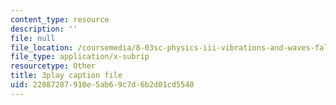 ```yaml
---
content_type: resource
description: ''
file: null
file_location: /coursemedia/8-03sc-physics-iii-vibrations-and-waves-fall-2016/22887287910e5ab69c7d6b2d01cd5540_lAuAC4hz5rc.vtt
file_type: application/x-subrip
resourcetype: Other
title: 3play caption file
uid: 22887287-910e-5ab6-9c7d-6b2d01cd5540
---
```


